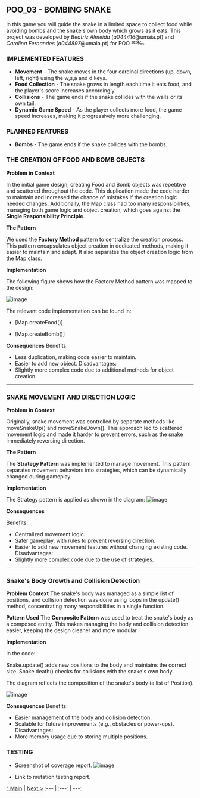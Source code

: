 ## POO_03 - BOMBING SNAKE

In this game you will guide the snake in a limited space to collect food while avoiding bombs and the snake's own body which grows as it eats.
This project was developed by *Beatriz Almeida* (*a044416*@umaia.pt) and *Carolina Fernandes* (*a044897*@umaia.pt) for POO 2024⁄25.

### IMPLEMENTED FEATURES

- **Movement** - The snake moves in the four cardinal directions (up, down, left, right) using the w,s,a and d keys.
- **Food Collection** - The snake grows in length each time it eats food, and the player's score increases accordingly.
- **Collisions** - The game ends if the snake collides with the walls or its own tail.
- **Dynamic Game Speed** - As the player collects more food, the game speed increases, making it progressively more challenging.

### PLANNED FEATURES

- **Bombs** - The game ends if the snake collides with the bombs.


### THE CREATION OF FOOD AND BOMB OBJECTS

**Problem in Context**

In the initial game design, creating Food and Bomb objects was repetitive and scattered throughout the code. This duplication made the code harder to maintain and increased the chance of mistakes if the creation logic needed changes. Additionally, the Map class had too many responsibilities, managing both game logic and object creation, which goes against the **Single Responsibility Principle**.

**The Pattern**

We used the **Factory Method** pattern to centralize the creation process. This pattern encapsulates object creation in dedicated methods, making it easier to maintain and adapt. It also separates the object creation logic from the Map class.

**Implementation**

The following figure shows how the Factory Method pattern was mapped to the design:

![image](https://github.com/user-attachments/assets/d5b3837b-45fd-4c68-b254-147663d8b630)


The relevant code implementation can be found in:

- [Map.createFood()]

- [Map.createBomb()]

**Consequences**
  Benefits:
  - Less duplication, making code easier to maintain.
  - Easier to add new object.
  Disadvantages:
  - Slightly more complex code due to additional methods for object creation.
------
### SNAKE MOVEMENT AND DIRECTION LOGIC
**Problem in Context**

Originally, snake movement was controlled by separate methods like moveSnakeUp() and moveSnakeDown(). This approach led to scattered movement logic and made it harder to prevent errors, such as the snake immediately reversing direction.

**The Pattern**

The **Strategy Pattern** was implemented to manage movement. This pattern separates movement behaviors into strategies, which can be dynamically changed during gameplay.

**Implementation**

The Strategy pattern is applied as shown in the diagram:
![image](https://github.com/user-attachments/assets/bb1283d7-2ba2-4281-92a4-19d2f02eddd0)

**Consequences**

  Benefits:
  - Centralized movement logic.
  - Safer gameplay, with rules to prevent reversing direction.
  - Easier to add new movement features without changing existing code.
  Disadvantages:
  - Slightly more complex code due to the use of strategies.
    
------

### Snake's Body Growth and Collision Detection

**Problem Context**
The snake's body was managed as a simple list of positions, and collision detection was done using loops in the update() method, concentrating many responsibilities in a single function.

**Pattern Used**
The **Composite Pattern** was used to treat the snake's body as a composed entity. This makes managing the body and collision detection easier, keeping the design cleaner and more modular.

**Implementation**

In the code:

Snake.update() adds new positions to the body and maintains the correct size.
Snake.death() checks for collisions with the snake's own body.

The diagram reflects the composition of the snake's body (a list of Position).

![image](https://github.com/user-attachments/assets/3aec4f12-623e-4db9-90b0-4f4ba39992e4)


**Consequences**
  Benefits:
  - Easier management of the body and collision detection.
  - Scalable for future improvements (e.g., obstacles or power-ups).
  Disadvantages:
  - More memory usage due to storing multiple positions.


### TESTING

- Screenshot of coverage report.
![image](https://github.com/user-attachments/assets/df8d43e8-991f-424e-ad51-120632767375)

- Link to mutation testing report.


 [^ Main](../../../) | [Next >](C2.md)
:--- | :---: | ---:
